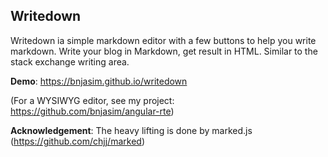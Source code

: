 ## Writedown 
Writedown ia simple markdown editor with a few buttons to help you write markdown.
Write your blog in Markdown, get result in HTML. Similar to the stack exchange writing area.

**Demo**: https://bnjasim.github.io/writedown

(For a WYSIWYG editor, see my project: https://github.com/bnjasim/angular-rte)


**Acknowledgement**: The heavy lifting is done by marked.js (https://github.com/chjj/marked)

